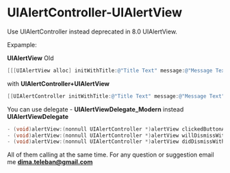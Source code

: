 # UIAlertController-UIAlertView

Use UIAlertController instead deprecated in 8.0 UIAlertView.

Expample:

**UIAlertView** Old
```objective-c
[[[UIAlertView alloc] initWithTitle:@"Title Text" message:@"Message Text" delegate:nil cancelButtonTitle:@"NO" otherButtonTitles:@"YES", nil] show];
```

with **UIAlertController+UIAlertView**
```objective-c
[[UIAlertController initWithTitle:@"Title Text" message:@"Message Text" delegate:nil cancelButtonTitle:@"NO" otherButtonTitles:@"YES", nil] show];
```

You can use delegate - **UIAlertViewDelegate_Modern** instead **UIAlertViewDelegate**
```objective-c
- (void)alertView:(nonnull UIAlertController *)alertView clickedButtonAtIndex:(NSInteger)buttonIndex;
- (void)alertView:(nonnull UIAlertController *)alertView willDismissWithButtonIndex:(NSInteger)buttonIndex;
- (void)alertView:(nonnull UIAlertController *)alertView didDismissWithButtonIndex:(NSInteger)buttonIndex; 
```
All of them calling at the same time.
For any question or suggestion email me **dima.teleban@gmail.com**
